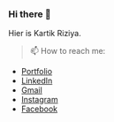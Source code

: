 ### Hi there 👋

Hier is Kartik Riziya.
      
> 📫 How to reach me: 
- [Portfolio](https://www.kartikriziya.com)
- [LinkedIn](https://www.linkedin.com/in/kartik-riziya-6b3b83156)
- [Gmail](mailto:kartikriziya30721@gmail.com)
- [Instagram](https://www.instagram.com/kartik_riziya/)
- [Facebook](https://www.facebook.com/profile.php?id=100004565117494)
      

<!--
**kartikriziya/kartikriziya** is a ✨ _special_ ✨ repository because its `README.md` (this file) appears on your GitHub profile.

Here are some ideas to get you started:

- 🔭 I’m currently working on ...
- 🌱 I’m currently learning ...
- 👯 I’m looking to collaborate on ...
- 🤔 I’m looking for help with ...
- 💬 Ask me about ...
- 📫 How to reach me: ...
- 😄 Pronouns: ...
- ⚡ Fun fact: ...
-->
